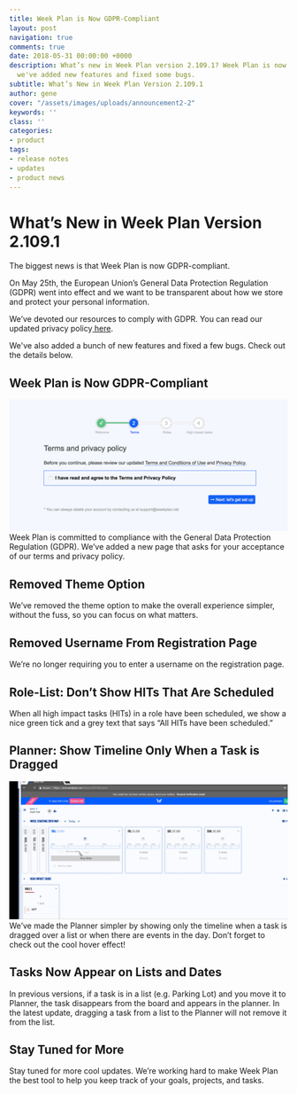 ```yaml
---
title: Week Plan is Now GDPR-Compliant
layout: post
navigation: true
comments: true
date: 2018-05-31 00:00:00 +0000
description: What’s new in Week Plan version 2.109.1? Week Plan is now GDPR-compliant,
  we've added new features and fixed some bugs.
subtitle: What’s New in Week Plan Version 2.109.1
author: gene
cover: "/assets/images/uploads/announcement2-2"
keywords: ''
class: ''
categories:
- product
tags:
- release notes
- updates
- product news
---
```

# **What’s New in Week Plan Version 2.109.1**

The biggest news is that Week Plan is now GDPR-compliant.

On May 25th, the European Union’s General Data Protection Regulation (GDPR) went into effect and we want to be transparent about how we store and protect your personal information.

We’ve devoted our resources to comply with GDPR. You can read our updated privacy policy[ here](https://weekplan.net/privacy/).

We've also added a bunch of new features and fixed a few bugs. Check out the details below.

## **Week Plan is Now GDPR-Compliant**

![](/assets/images/uploads/gdpr.png)Week Plan is committed to compliance with the General Data Protection Regulation (GDPR). We’ve added a new page that asks for your acceptance of our terms and privacy policy.

## **Removed Theme Option**

We’ve removed the theme option to make the overall experience simpler, without the fuss, so you can focus on what matters.

## **Removed Username From Registration Page**

We’re no longer requiring you to enter a username on the registration page.

## **Role-List: Don’t Show HITs That Are Scheduled**

When all high impact tasks (HITs) in a role have been scheduled, we show a nice green tick and a grey text that says “All HITs have been scheduled.”

## **Planner: Show Timeline Only When a Task is Dragged** 

![](/assets/images/uploads/Rec.gif)We’ve made the Planner simpler by showing only the timeline when a task is dragged over a list or when there are events in the day. Don’t forget to check out the cool hover effect! 

## **Tasks Now Appear on Lists and Dates**

In previous versions, if a task is in a list (e.g. Parking Lot) and you move it to Planner, the task disappears from the board and appears in the planner. In the latest update, dragging a task from a list to the Planner will not remove it from the list.

## **Stay Tuned for More**

Stay tuned for more cool updates. We’re working hard to make Week Plan the best tool to help you keep track of your goals, projects, and tasks. 